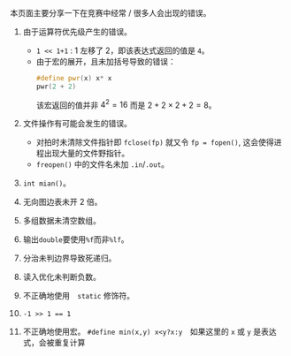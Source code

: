 本页面主要分享一下在竞赛中经常 / 很多人会出现的错误。

1.  由于运算符优先级产生的错误。
    -   `1 << 1+1` : 1 左移了 2，即该表达式返回的值是 `4`。
    -   由于宏的展开，且未加括号导致的错误：
        ```cpp
        #define pwr(x) x* x
        pwr(2 + 2)
        ```
        该宏返回的值并非 $4^2 = 16$ 而是 $2+2\times 2+2 = 8$。
2.  文件操作有可能会发生的错误。
    -   对拍时未清除文件指针即 `fclose(fp)` 就又令 `fp = fopen()`, 这会使得进程出现大量的文件野指针。
    -   `freopen()` 中的文件名未加 `.in`/`.out`。

3.  `int mian()`。

4.  无向图边表未开 2 倍。

5.  多组数据未清空数组。

6.  输出`double`要使用`%f`而非`%lf`。

7.  分治未判边界导致死递归。

8.  读入优化未判断负数。

9.  不正确地使用　`static` 修饰符。

10. `-1 >> 1 == 1`

11. 不正确地使用宏。
    `#define min(x,y) x<y?x:y`　如果这里的 `x` 或 `y` 是表达式，会被重复计算
